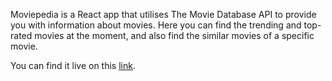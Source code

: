 Moviepedia is a React app that utilises The Movie Database API to provide you with information about movies.
Here you can find the trending and top-rated movies at the moment, and also find the similar movies of a specific movie.

You can find it live on this [link](https://danielmsrodrigues.github.io/moviepedia).

